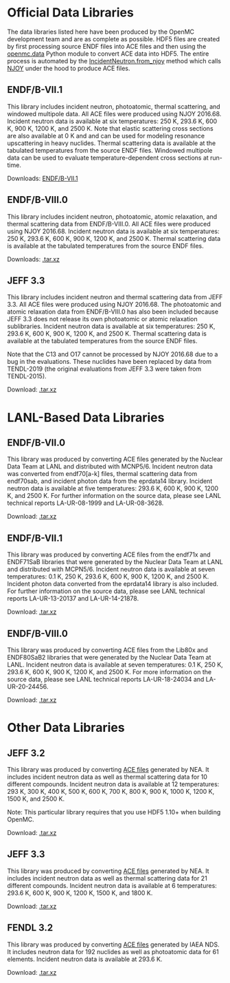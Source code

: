 # Official Data Libraries

The data libraries listed here have been produced by the OpenMC development team and are as complete as possible. HDF5 files are created by first processing source ENDF files into ACE files and then using the [openmc.data](https://docs.openmc.org/en/stable/pythonapi/data.html) Python module to convert ACE data into HDF5. The entire process is automated by the [IncidentNeutron.from_njoy](https://docs.openmc.org/en/stable/pythonapi/generated/openmc.data.IncidentNeutron.html#openmc.data.IncidentNeutron.from_njoy) method which calls [NJOY](http://www.njoy21.io/) under the hood to produce ACE files.

## ENDF/B-VII.1

This library includes incident neutron, photoatomic, thermal scattering, and windowed multipole data. All ACE files were produced using NJOY 2016.68. Incident neutron data is available at six temperatures: 250 K, 293.6 K, 600 K, 900 K, 1200 K, and 2500 K. Note that elastic scattering cross sections are also available at 0 K and and can be used for modeling resonance upscattering in heavy nuclides. Thermal scattering data is available at the tabulated temperatures from the source ENDF files. Windowed multipole data can be used to evaluate temperature-dependent cross sections at run-time.

Downloads: [ENDF/B-VII.1](https://anl.box.com/shared/static/9igk353zpy8fn9ttvtrqgzvw1vtejoz6.xz)

## ENDF/B-VIII.0

This library includes incident neutron, photoatomic, atomic relaxation, and thermal scattering data from ENDF/B-VIII.0. All ACE files were produced using NJOY 2016.68. Incident neutron data is available at six temperatures: 250 K, 293.6 K, 600 K, 900 K, 1200 K, and 2500 K. Thermal scattering data is available at the tabulated temperatures from the source ENDF files.

Downloads: [.tar.xz](https://anl.box.com/shared/static/uhbxlrx7hvxqw27psymfbhi7bx7s6u6a.xz)

## JEFF 3.3

This library includes incident neutron and thermal scattering data from JEFF 3.3. All ACE files were produced using NJOY 2016.68. The photoatomic and atomic relaxation data from ENDF/B-VIII.0 has also been included because JEFF 3.3 does not release its own photoatomic or atomic relaxation sublibraries. Incident neutron data is available at six temperatures: 250 K, 293.6 K, 600 K, 900 K, 1200 K, and 2500 K. Thermal scattering data is available at the tabulated temperatures from the source ENDF files.

Note that the C13 and O17 cannot be processed by NJOY 2016.68 due to a bug in the evaluations. These nuclides have been replaced by data from TENDL-2019 (the original evaluations from JEFF 3.3 were taken from TENDL-2015).

Download: [.tar.xz](https://anl.box.com/shared/static/4jwkvrr9pxlruuihcrgti75zde6g7bum.xz)

# LANL-Based Data Libraries

## ENDF/B-VII.0

This library was produced by converting ACE files generated by the Nuclear Data Team at LANL and distributed with MCNP5/6. Incident neutron data was converted from endf70[a-k] files, thermal scattering data from endf70sab, and incident photon data from the eprdata14 library. Incident neutron data is available at five temperatures: 293.6 K, 600 K, 900 K, 1200 K, and 2500 K. For further information on the source data, please see LANL technical reports LA-UR-08-1999 and LA-UR-08-3628.

Download: [.tar.xz](https://anl.box.com/shared/static/t25g7g6v0emygu50lr2ych1cf6o7454b.xz)

## ENDF/B-VII.1

This library was produced by converting ACE files from the endf71x and ENDF71SaB libraries that were generated by the Nuclear Data Team at LANL and distributed with MCPN5/6. Incident neutron data is available at seven temperatures: 0.1 K, 250 K, 293.6 K, 600 K, 900 K, 1200 K, and 2500 K. Incident photon data converted from the eprdata14 library is also included. For further information on the source data, please see LANL technical reports LA-UR-13-20137 and LA-UR-14-21878.

Download: [.tar.xz](https://anl.box.com/shared/static/d359skd2w6wrm86om2997a1bxgigc8pu.xz)

## ENDF/B-VIII.0

This library was produced by converting ACE files from the Lib80x and ENDF80SaB2 libraries that were generated by the Nuclear Data Team at LANL. Incident neutron data is available at seven temperatures: 0.1 K, 250 K, 293.6 K, 600 K, 900 K, 1200 K, and 2500 K. For more information on the source data, please see LANL technical reports LA-UR-18-24034 and LA-UR-20-24456.

Download: [.tar.xz](https://anl.box.com/shared/static/nd7p4jherolkx4b1rfaw5uqp58nxtstr.xz)

# Other Data Libraries

## JEFF 3.2

This library was produced by converting [ACE files](https://www.oecd-nea.org/dbforms/data/eva/evatapes/jeff_32/) generated by NEA. It includes incident neutron data as well as thermal scattering data for 10 different compounds. Incident neutron data is available at 12 temperatures: 293 K, 300 K, 400 K, 500 K, 600 K, 700 K, 800 K, 900 K, 1000 K, 1200 K, 1500 K, and 2500 K.

Note: This particular library requires that you use HDF5 1.10+ when building OpenMC.

Download: [.tar.xz](https://anl.box.com/shared/static/pb94oxriiipezysu7w4r2qdoufc2epxv.xz)

## JEFF 3.3

This library was produced by converting [ACE files](http://www.oecd-nea.org/dbdata/jeff/jeff33/) generated by NEA. It includes incident neutron data as well as thermal scattering data for 21 different compounds. Incident neutron data is available at 6 temperatures: 293.6 K, 600 K, 900 K, 1200 K, 1500 K, and 1800 K.

Download: [.tar.xz](https://anl.box.com/shared/static/ddetxzp0gv1buk1ev67b8ynik7f268hw.xz)

## FENDL 3.2

This library was produced by converting [ACE files](https://www-nds.iaea.org/fendl_library/websites/fendl32/) generated by IAEA NDS. It includes neutron data for 192 nuclides as well as photoatomic data for 61 elements. Incident neutron data is available at 293.6 K.

Download: [.tar.xz](https://anl.box.com/shared/static/3cb7jetw7tmxaw6nvn77x6c578jnm2ey.xz)
